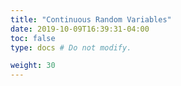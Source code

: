 ```yaml
---
title: "Continuous Random Variables"
date: 2019-10-09T16:39:31-04:00
toc: false
type: docs # Do not modify.

weight: 30
---
```

